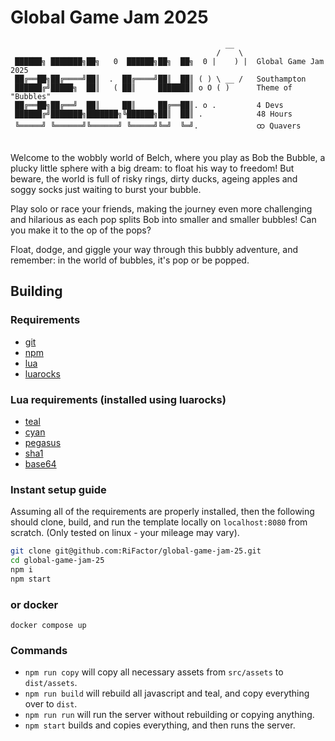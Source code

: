 # Global Game Jam 2025
```
                                                __
                                              /    \   
 ██████╗ ███████╗██╗   0  ██████╗██╗  ██╗  0 |    ) |  Global Game Jam 2025
 ██╔══██╗██╔════╝██║  .  ██╔════╝██║  ██║ ( ) \ __ /   Southampton
 ██████╔╝█████╗  ██║   ( ██║     ███████║ o O ( )      Theme of "Bubbles"
 ██╔══██╗██╔══╝  ██║     ██║     ██╔══██║. o .         4 Devs
 ██████╔╝███████╗███████╗╚██████╗██║  ██║ .            48 Hours
 ╚═════╝ ╚══════╝╚══════╝ ╚═════╝╚═╝  ╚═╝.             ထ Quavers


```
Welcome to the wobbly world of Belch, where you play as Bob the Bubble, a plucky little sphere with a big dream: to float his way to freedom! But beware, the world is full of risky rings, dirty ducks, ageing apples and soggy socks just waiting to burst your bubble.

Play solo or race your friends, making the journey even more challenging and hilarious as each pop splits Bob into smaller and smaller bubbles! Can you make it to the op of the pops?

Float, dodge, and giggle your way through this bubbly adventure, and remember: in the world of bubbles, it's pop or be popped.

## Building
### Requirements
- [git](https://git-scm.com/)
- [npm](https://www.npmjs.com/)
- [lua](https://www.lua.org/)
- [luarocks](https://luarocks.org/)

### Lua requirements (installed using luarocks)
- [teal](https://github.com/teal-language/tl)
- [cyan](https://github.com/teal-language/cyan)
- [pegasus](https://github.com/EvandroLG/pegasus.lua)
- [sha1](https://github.com/mpeterv/sha1)
- [base64](https://github.com/iskolbin/lbase64)

### Instant setup guide
Assuming all of the requirements are properly installed, then the following should clone, build, and run the template locally on `localhost:8080` from scratch.
(Only tested on linux - your mileage may vary).
```sh
git clone git@github.com:RiFactor/global-game-jam-25.git
cd global-game-jam-25
npm i
npm start
```

### or docker
```
docker compose up
```

### Commands
- `npm run copy` will copy all necessary assets from `src/assets` to `dist/assets`.
- `npm run build` will rebuild all javascript and teal, and copy everything over to `dist`.
- `npm run run` will run the server without rebuilding or copying anything.
- `npm start` builds and copies everything, and then runs the server.

